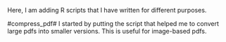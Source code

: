 Here, I am adding R scripts that I have written for different purposes.

#compress_pdf# I started by putting the script that helped me to convert large pdfs into smaller versions. This is useful for image-based pdfs.
